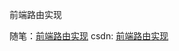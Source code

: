 前端路由实现

随笔：[前端路由实现](https://jx915.github.io/2018/06/06/%E5%89%8D%E7%AB%AF%E8%B7%AF%E7%94%B1%E5%AE%9E%E7%8E%B0-hash/)
csdn: [前端路由实现](https://blog.csdn.net/jx950915/article/details/80592506)
    
